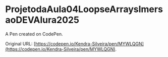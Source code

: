 # ProjetodaAula04LoopseArraysImersaoDEVAlura2025

A Pen created on CodePen.

Original URL: [https://codepen.io/Kendra-Silveira/pen/MYWLQGN](https://codepen.io/Kendra-Silveira/pen/MYWLQGN).

